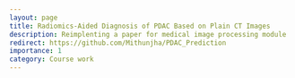 ```yaml
---
layout: page
title: Radiomics-Aided Diagnosis of PDAC Based on Plain CT Images
description: Reimplenting a paper for medical image processing module
redirect: https://github.com/Mithunjha/PDAC_Prediction
importance: 1
category: Course work
---
```






